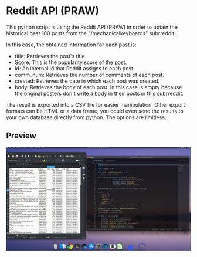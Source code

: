 # Reddit API (PRAW)

This python script is using the Reddit API (PRAW) in order to obtain the historical best 100 posts from the "/mechanicalkeyboards" subrreddit.

In this case, the obtained information for each post is:

* title: Retrieves the post's title.
* Score: This is the popularity score of the post. 
* id: An internal id that Reddit assigns to each post.
* comm_num: Retrieves the number of comments of each post.
* created: Retrieves the date in which each post was created. 
* body: Retrieves the body of each post. In this case is empty because the original posters don't write a body in their posts in this subrreddit.

The result is exported into a CSV file for easier manipulation. Other export formats can be HTML or a data frame, you could even send the results to your own database directly from python. The options are limitless. 

## Preview

![Preview](https://github.com/rmaciasc/api-connection/blob/master/praw.jpg)
